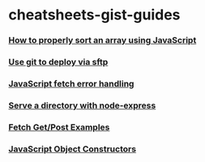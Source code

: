 # cheatsheets-gist-guides

### [How to properly sort an array using JavaScript](https://gist.github.com/jasenmichael/383a171597c30acfb619478c8aea969a)

### [Use git to deploy via sftp](https://gist.github.com/jasenmichael/f2ae36bee6cab564309c9b762485611f)

### [JavaScript fetch error handling](https://gist.github.com/jasenmichael/5f96a16250be49d900cb1182b8d0890b)

### [Serve a directory with node-express](https://gist.github.com/jasenmichael/6a0b7d03d38f67c772f1e15a073e0645)

### [Fetch Get/Post Examples](https://gist.github.com/jasenmichael/405e318989ca5ec23463c9caa2271af3#file-fetch-get-post-examples-md)

### [JavaScript Object Constructors](https://gist.github.com/jasenmichael/1bcb88fc6ad366fc1158f6adec6c3c2a)
